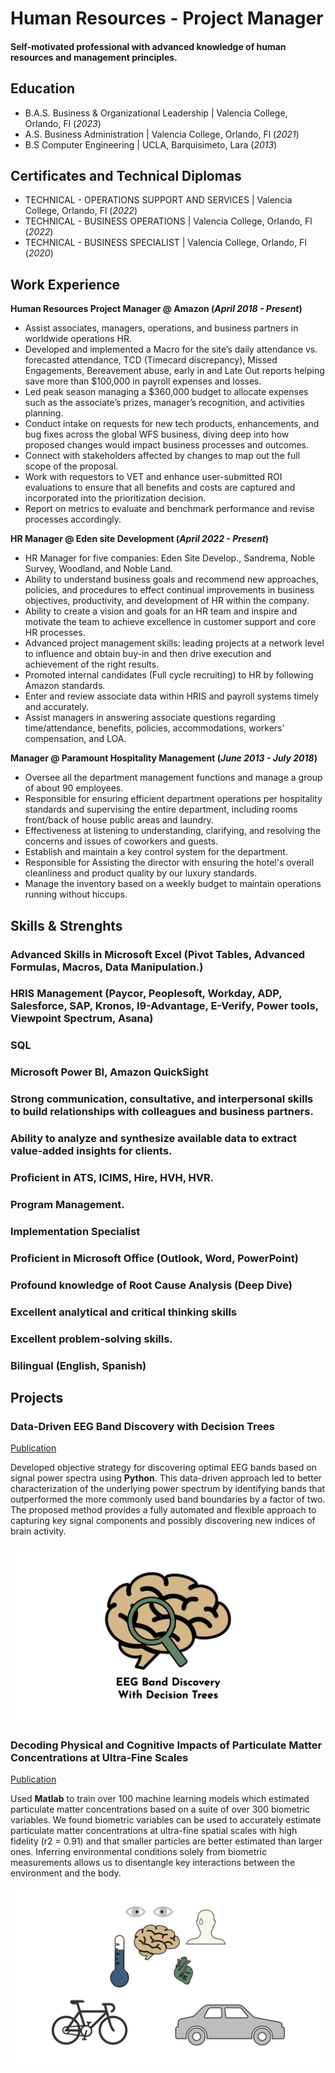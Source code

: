 # Human Resources - Project Manager

#### Self-motivated professional with advanced knowledge of human resources and management principles.

## Education
- B.A.S. Business & Organizational Leadership | Valencia College, Orlando, Fl (_2023_)								       		
- A.S. Business Administration	| Valencia College, Orlando, Fl (_2021_)	 			        		
- B.S Computer Engineering | UCLA, Barquisimeto, Lara (_2013_)

## Certificates and Technical Diplomas

- TECHNICAL - OPERATIONS SUPPORT AND SERVICES | Valencia College, Orlando, Fl (_2022_)
- TECHNICAL - BUSINESS OPERATIONS | Valencia College, Orlando, Fl (_2022_)
- TECHNICAL - BUSINESS SPECIALIST | Valencia College, Orlando, Fl (_2020_)

## Work Experience
**Human Resources Project Manager @ Amazon (_April 2018 - Present_)**
- Assist associates, managers, operations, and business partners in worldwide operations HR.
- Developed and implemented a Macro for the site’s daily attendance vs. forecasted attendance, TCD (Timecard discrepancy), Missed Engagements, Bereavement abuse, early in and Late Out reports helping save more than $100,000 in payroll expenses and losses.
- Led peak season managing a $360,000 budget to allocate expenses such as the associate’s prizes, manager’s recognition, and activities planning.
- Conduct intake on requests for new tech products, enhancements, and bug fixes across the global WFS business, diving deep into how proposed changes would impact business processes and outcomes.
- Connect with stakeholders affected by changes to map out the full scope of the proposal.
- Work with requestors to VET and enhance user-submitted ROI evaluations to ensure that all benefits and costs are captured and incorporated into the prioritization decision.
- Report on metrics to evaluate and benchmark performance and revise processes accordingly.

**HR Manager @ Eden site Development (_April 2022 - Present_)**
- HR Manager for five companies: Eden Site Develop., Sandrema, Noble Survey, Woodland, and Noble Land.
- Ability to understand business goals and recommend new approaches, policies, and procedures to effect continual improvements in business objectives, productivity, and development of HR within the company.
- Ability to create a vision and goals for an HR team and inspire and motivate the team to achieve excellence in customer support and core HR processes.
- Advanced project management skills: leading projects at a network level to influence and obtain buy-in and then drive execution and achievement of the right results.
- Promoted internal candidates (Full cycle recruiting) to HR by following Amazon standards.
- Enter and review associate data within HRIS and payroll systems timely and accurately.
- Assist managers in answering associate questions regarding time/attendance, benefits, policies, accommodations, workers’ compensation, and LOA.

**Manager @ Paramount Hospitality Management (_June 2013 - July 2018_)**
- Oversee all the department management functions and manage a group of about 90 employees.
- Responsible for ensuring efficient department operations per hospitality standards and supervising the entire department, including rooms front/back of house public areas and laundry.
- Effectiveness at listening to understanding, clarifying, and resolving the concerns and issues of coworkers and guests.
- Establish and maintain a key control system for the department.
- Responsible for Assisting the director with ensuring the hotel's overall cleanliness and product quality by our luxury standards.
- Manage the inventory based on a weekly budget to maintain operations running without hiccups.

## Skills & Strenghts
### Advanced Skills in Microsoft Excel (Pivot Tables, Advanced Formulas, Macros, Data Manipulation.)
### HRIS Management (Paycor, Peoplesoft, Workday, ADP, Salesforce, SAP, Kronos, I9-Advantage, E-Verify, Power tools, Viewpoint Spectrum, Asana)
### SQL
### Microsoft Power BI, Amazon QuickSight
### Strong communication, consultative, and interpersonal skills to build relationships with colleagues and business partners.
### Ability to analyze and synthesize available data to extract value-added insights for clients.
### Proficient in ATS, ICIMS, Hire, HVH, HVR.
### Program Management.
### Implementation Specialist
### Proficient in Microsoft Office (Outlook, Word, PowerPoint)
### Profound knowledge of Root Cause Analysis (Deep Dive)
### Excellent analytical and critical thinking skills
### Excellent problem-solving skills.
### Bilingual (English, Spanish)

## Projects
### Data-Driven EEG Band Discovery with Decision Trees
[Publication](https://www.mdpi.com/1424-8220/22/8/3048)

Developed objective strategy for discovering optimal EEG bands based on signal power spectra using **Python**. This data-driven approach led to better characterization of the underlying power spectrum by identifying bands that outperformed the more commonly used band boundaries by a factor of two. The proposed method provides a fully automated and flexible approach to capturing key signal components and possibly discovering new indices of brain activity.

![EEG Band Discovery](/assets/img/eeg_band_discovery.jpeg)

### Decoding Physical and Cognitive Impacts of Particulate Matter Concentrations at Ultra-Fine Scales
[Publication](https://www.mdpi.com/1424-8220/22/11/4240)

Used **Matlab** to train over 100 machine learning models which estimated particulate matter concentrations based on a suite of over 300 biometric variables. We found biometric variables can be used to accurately estimate particulate matter concentrations at ultra-fine spatial scales with high fidelity (r2 = 0.91) and that smaller particles are better estimated than larger ones. Inferring environmental conditions solely from biometric measurements allows us to disentangle key interactions between the environment and the body.

![Bike Study](/assets/img/bike_study.jpeg)
